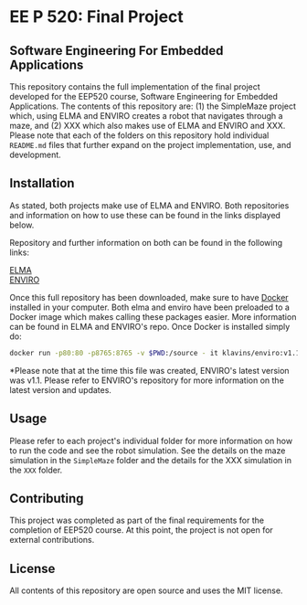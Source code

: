EE P 520: Final Project
===

Software Engineering For Embedded Applications
---

This repository contains the full implementation of the final project developed for the EEP520 course, Software Engineering for Embedded Applications. The contents of this repository are: (1) the SimpleMaze project which, using ELMA and ENVIRO creates a robot that navigates through a maze, and (2) XXX which also makes use of ELMA and ENVIRO and XXX. Please note that each of the folders on this repository hold individual `README.md` files that further expand on the project implementation, use, and development. 

Installation
---

As stated, both projects make use of ELMA and ENVIRO. Both repositories and information on how to use these can be found in the links displayed below. 

Repository and further information on both can be found in the following links:

[ELMA](https://github.com/klavinslab/elma)<br />
[ENVIRO](https://github.com/klavinslab/enviro) <br />

Once this full repository has been downloaded, make sure to have [Docker](https://www.docker.com) installed in your computer. Both elma and enviro have been preloaded to a Docker image which makes calling these packages easier. More information can be found in ELMA and ENVIRO's repo. Once Docker is installed simply do: <br />
```bash
docker run -p80:80 -p8765:8765 -v $PWD:/source - it klavins/enviro:v1.1 bash
```
*Please note that at the time this file was created, ENVIRO's latest version was v1.1. Please refer to ENVIRO's repository for more information on the latest version and updates.

Usage
---

Please refer to each project's individual folder for more information on how to run the code and see the robot simulation. See the details on the maze simulation in the `SimpleMaze` folder and the details for the XXX simulation in the `XXX` folder. 

Contributing
---

This project was completed as part of the final requirements for the completion of EEP520 course. At this point, the project is not open for external contributions.

License
---

All contents of this repository are open source and uses the MIT license. 
